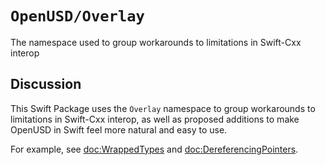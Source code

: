 # ``OpenUSD/Overlay``
The namespace used to group workarounds to limitations in Swift-Cxx interop

## Discussion
This Swift Package uses the `Overlay` namespace to group workarounds to limitations in Swift-Cxx interop, as well as proposed additions to make OpenUSD in Swift feel more natural and easy to use. 

For example, see <doc:WrappedTypes> and <doc:DereferencingPointers>. 
